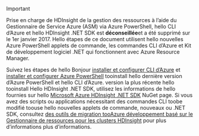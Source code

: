 > [!IMPORTANT]
> Prise en charge de HDInsight de la gestion des ressources à l’aide du Gestionnaire de Service Azure (ASM) via Azure PowerShell, hello CLI d’Azure et hello HDInsight .NET SDK est **déconseillée**et a été supprimé sur le 1er janvier 2017. Hello étapes de ce document utilisent hello nouvelles Azure PowerShell applets de commande, les commandes CLI d’Azure et Kit de développement logiciel .NET qui fonctionnent avec Azure Resource Manager.
> 
> Suivez les étapes de hello Bonjour [installer et configurer CLI d’Azure](../articles/cli-install-nodejs.md) et [installer et configurer Azure PowerShell](/powershell/azureps-cmdlets-docs) tooinstall hello dernière version d’Azure PowerShell et hello CLI d’Azure. version la plus récente hello tooinstall Hello HDInsight .NET SDK, utilisez les informations de hello fournies sur hello [Microsoft Azure HDInsight .NET SDK](https://www.nuget.org/packages/Microsoft.WindowsAzure.Management.HDInsight/) NuGet page. Si vous avez des scripts ou applications nécessitant des commandes CLI toobe modifié toouse hello nouvelles applets de commande, nouveaux ou .NET SDK, consultez [des outils de migration tooAzure développement basé sur le Gestionnaire de ressources pour les clusters HDInsight](../articles/hdinsight/hdinsight-hadoop-development-using-azure-resource-manager.md) pour plus d’informations plus d’informations.
> 
> 

